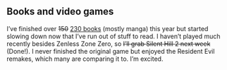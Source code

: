 ## Books and video games

I’ve finished over ~~150~~ [230 books](https://www.goodreads.com/user_challenges/54484570) (mostly manga) this year but started slowing down now that I’ve run out of stuff to read. I haven’t played much recently besides Zenless Zone Zero, so ~~I’ll grab Silent Hill 2 next week~~ (Done!). I never finished the original game but enjoyed the Resident Evil remakes, which many are comparing it to. I’m excited.

